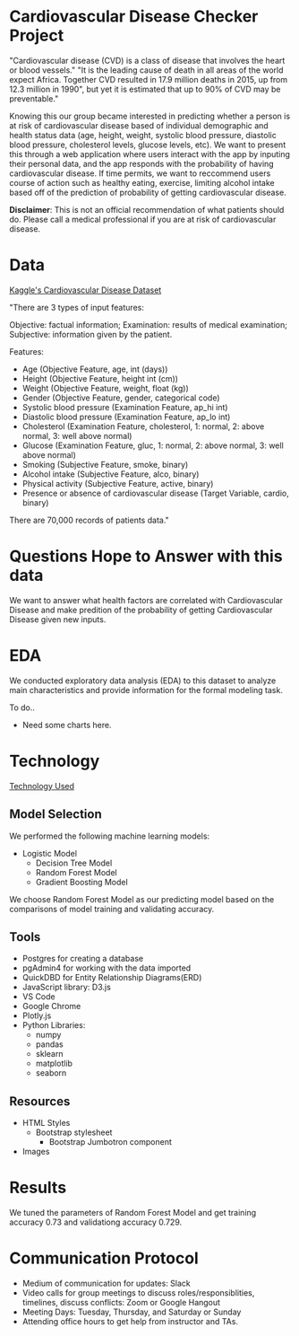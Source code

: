 # Cardiovascular Disease Checker Project
"Cardiovascular disease (CVD) is a class of disease that involves the heart or blood vessels." "It is the leading cause of death in all areas of the world expect Africa. Together CVD resulted in 17.9 million deaths in 2015, up from 12.3 million in 1990", but yet it is estimated that up to 90% of CVD may be preventable."

Knowing this our group became interested in predicting whether a person is at risk of cardiovascular disease based of individual demographic and health status data (age, height, weight, systolic blood pressure, diastolic blood pressure, cholesterol levels, glucose levels, etc). We want to present this through a web application where users interact with the app by inputing their personal data, and the app responds with the probability of having cardiovascular disease. If time permits, we want to reccommend users course of action such as healthy eating, exercise, limiting alcohol intake based off of the prediction of probability of getting cardiovascular disease.

**Disclaimer**: This is not an official recommendation of what patients should do. Please call a medical professional if you are at risk of cardiovascular disease.

# Data
[Kaggle's Cardiovascular Disease Dataset](https://www.kaggle.com/sulianova/cardiovascular-disease-dataset/notebooks)

"There are 3 types of input features:

Objective: factual information;
Examination: results of medical examination;
Subjective: information given by the patient.

Features:
- Age (Objective Feature, age, int (days))
- Height (Objective Feature, height int (cm))
- Weight (Objective Feature, weight, float (kg)) 
- Gender (Objective Feature, gender, categorical code)
- Systolic blood pressure (Examination Feature, ap_hi int)
- Diastolic blood pressure (Examination Feature, ap_lo int)
- Cholesterol (Examination Feature, cholesterol, 1: normal, 2: above normal, 3: well above normal)
- Glucose (Examination Feature, gluc, 1: normal, 2: above normal, 3: well above normal)
- Smoking (Subjective Feature, smoke, binary)
- Alcohol intake (Subjective Feature, alco, binary)
- Physical activity (Subjective Feature, active, binary)
- Presence or absence of cardiovascular disease (Target Variable, cardio, binary)

There are 70,000 records of patients data."

# Questions Hope to Answer with this data
We want to answer what health factors are correlated with Cardiovascular Disease and make predition of the probability of getting Cardiovascular Disease given new inputs.

# EDA
We conducted exploratory data analysis (EDA) to this dataset to analyze main characteristics and provide information for the formal modeling task.

To do..
- Need some charts here.


# Technology
[Technology Used](https://github.com/adamskel78/SHAX_group_project/blob/shannon/technology.md)

## Model Selection

We performed the following machine learning models:

- Logistic Model
    - Decision Tree Model
    - Random Forest Model
    - Gradient Boosting Model

We choose Random Forest Model as our predicting model based on the comparisons of model training and validating accuracy.

## Tools
- Postgres for creating a database
- pgAdmin4 for working with the data imported
- QuickDBD for Entity Relationship Diagrams(ERD)
- JavaScript library: D3.js
- VS Code
- Google Chrome
- Plotly.js
- Python Libraries: 
    - numpy
    - pandas
    - sklearn
    - matplotlib
    - seaborn

## Resources
- HTML Styles
    - Bootstrap stylesheet
        - Bootstrap Jumbotron component
- Images

# Results

We tuned the parameters of Random Forest Model and get training accuracy 0.73 and validationg accuracy 0.729. 

# Communication Protocol
- Medium of communication for updates: Slack
- Video calls for group meetings to discuss roles/responsiblities, timelines, discuss conflicts: Zoom or Google Hangout
- Meeting Days: Tuesday, Thursday, and Saturday or Sunday
- Attending office hours to get help from instructor and TAs.
